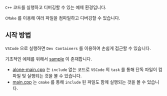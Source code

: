 `C++` 코드를 실행하고 디버깅할 수 있는 예제 환경입니다.

`CMake` 를 이용해 여러 파일을 컴파일하고 디버깅할 수 있습니다.

## 시작 방법

`VSCode` 으로 실행하면 `Dev Containers` 를 이용하여 손쉽게 접근할 수 있습니다.

기초적인 에제를 위해서 [sample](sample) 이 존재합니다.

- [alone-main.cpp](./sample/alone-main.cpp) 는 `include` 없는 코드로 `VSCode` 의 `task` 를 통해 단독 파일이 컴파일 및 실행되는 것을 볼 수 있습니다.
- [main.cpp](./sample/main.cpp) 는 `cmake` 를 통해 `include` 된 파일도 함께 실행되는 것을 볼 수 있습니다.
